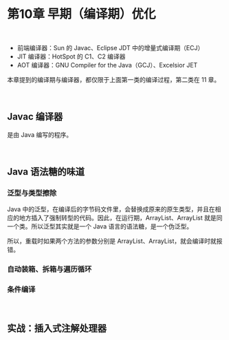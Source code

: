 # 第10章 早期（编译期）优化

​    

- 前端编译器：Sun 的 Javac、Eclipse JDT 中的增量式编译期（ECJ）
- JIT 编译器：HotSpot 的 C1、C2 编译器
- AOT 编译器：GNU Compiler for the Java（GCJ）、Excelsior JET

本章提到的编译期与编译器，都仅限于上面第一类的编译过程，第二类在 11 章。

​    

## Javac 编译器

是由 Java 编写的程序。

​    

## Java 语法糖的味道

### 泛型与类型擦除

Java 中的泛型，在编译后的字节码文件里，会替换成原来的原生类型，并且在相应的地方插入了强制转型的代码。因此，在运行期，ArrayList<Integer>、ArrayList<String> 就是同一个类。所以泛型其实就是一个 Java 语言的语法糖，是一个伪泛型。

所以，重载时如果两个方法的参数分别是 ArrayList<Integer>、ArrayList<String>，就会编译时就报错。

### 自动装箱、拆箱与遍历循环

### 条件编译

​    

## 实战：插入式注解处理器


